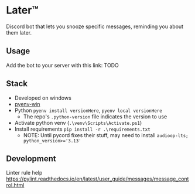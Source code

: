 # Later™

Discord bot that lets you snooze specific messages, reminding you about them later.

## Usage

Add the bot to your server with this link: TODO

## Stack

- Developed on windows
- [pyenv-win](https://github.com/pyenv-win/pyenv-win)
- Python `pyenv install versionHere`, `pyenv local versionHere`
  - The repo's `.python-version` file indicates the version to use
- Activate python venv (`.\venv\Scripts\Activate.ps1`)
- Install requirements `pip install -r .\requirements.txt`
  - NOTE: Until pycord fixes their stuff, may need to install `audioop-lts; python_version>='3.13'`

## Development

Linter rule help <https://pylint.readthedocs.io/en/latest/user_guide/messages/message_control.html>

